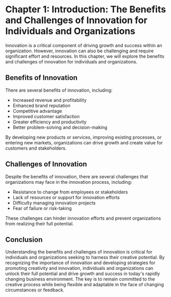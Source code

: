 Chapter 1: Introduction: The Benefits and Challenges of Innovation for Individuals and Organizations
====================================================================================================

Innovation is a critical component of driving growth and success within an organization. However, innovation can also be challenging and require significant effort and resources. In this chapter, we will explore the benefits and challenges of innovation for individuals and organizations.

Benefits of Innovation
----------------------

There are several benefits of innovation, including:

* Increased revenue and profitability
* Enhanced brand reputation
* Competitive advantage
* Improved customer satisfaction
* Greater efficiency and productivity
* Better problem-solving and decision-making

By developing new products or services, improving existing processes, or entering new markets, organizations can drive growth and create value for customers and stakeholders.

Challenges of Innovation
------------------------

Despite the benefits of innovation, there are several challenges that organizations may face in the innovation process, including:

* Resistance to change from employees or stakeholders
* Lack of resources or support for innovation efforts
* Difficulty managing innovation projects
* Fear of failure or risk-taking

These challenges can hinder innovation efforts and prevent organizations from realizing their full potential.

Conclusion
----------

Understanding the benefits and challenges of innovation is critical for individuals and organizations seeking to harness their creative potential. By recognizing the importance of innovation and developing strategies for promoting creativity and innovation, individuals and organizations can unlock their full potential and drive growth and success in today's rapidly changing business environment. The key is to remain committed to the creative process while being flexible and adaptable in the face of changing circumstances or feedback.

